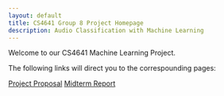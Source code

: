 ```yaml
---
layout: default
title: CS4641 Group 8 Project Homepage 
description: Audio Classification with Machine Learning
---
```


Welcome to our CS4641 Machine Learning Project.

The following links will direct you to the correspounding pages:

[Project Proposal](./project_proposal.md)
[Midterm Report](./midterm_report.md)
